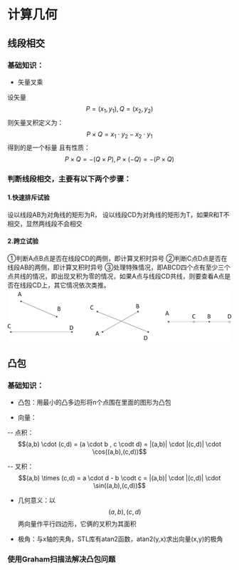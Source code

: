 # 计算几何
<script type="text/javascript" src="http://cdn.mathjax.org/mathjax/latest/MathJax.js?config=default"></script>

## 线段相交

### 基础知识：

- 矢量叉乘

设矢量$$P=(x_{1},y_{1}), Q=(x_{2},y_{2})$$
则矢量叉积定义为：$$P \times Q = x_{1} \cdot y_{2} - x_{2} \cdot y_{1}$$得到的是一个标量
且有性质：$$P \times Q = - (Q \times P), P \times (-Q) = - (P \times Q)$$

### 判断线段相交，主要有以下两个步骤：
#### 1.快速排斥试验
设以线段AB为对角线的矩形为R， 设以线段CD为对角线的矩形为T，如果R和T不相交，显然两线段不会相交
#### 2.跨立试验
①判断A点B点是否在线段CD的两侧，即计算叉积时异号
②判断C点D点是否在线段AB的两侧，即计算叉积时异号
③处理特殊情况，即ABCD四个点有至少三个点共线的情况，即出现叉积为零的情况，如果A点与线段CD共线，则要查看A点是否在线段CD上，其它情况依次类推。
![line_intersection.jpg](./img/line_intersection.jpg)

## 凸包

### 基础知识：

- 凸包：用最小的凸多边形将n个点围在里面的图形为凸包

- 向量：

-- 点积：
$$(a,b) \cdot (c,d) = (a \cdot b , c \codt d) = |(a,b)| \cdot |(c,d)| \cdot \cos((a,b),(c,d))$$

-- 叉积：
$$(a,b) \times (c,d) = a \cdot d - b \codt c = |(a,b)| \cdot |(c,d)| \cdot \sin((a,b),(c,d))$$

- 几何意义：以$$(a,b) , (c,d)$$两向量作平行四边形，它俩的叉积为其面积

- 极角：与x轴的夹角，STL库有atan2函数，atan2(y,x)求出向量(x,y)的极角

### 使用Graham扫描法解决凸包问题